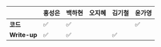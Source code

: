 |              | 홍성은 | 백하현 | 오지혜 | 김기철 | 윤가영 |
| ------------ | ------ | ------ | ------ | ------ | ------------ |
| **코드**     |:white_check_mark:|:white_check_mark:|  |        | :white_check_mark:|
| **Write-up** |:white_check_mark:|:white_check_mark:|  |   :white_check_mark:     |        |
